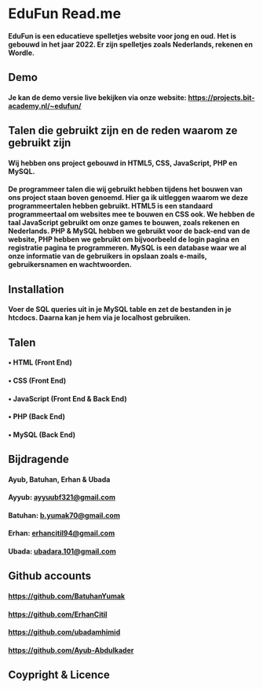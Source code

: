 # EduFun Read.me 

#### EduFun is een educatieve spelletjes website voor jong en oud. Het is gebouwd in het jaar 2022. Er zijn spelletjes zoals Nederlands, rekenen en Wordle.

## Demo

#### Je kan de demo versie live bekijken via onze website: https://projects.bit-academy.nl/~edufun/

## Talen die gebruikt zijn en de reden waarom ze gebruikt zijn
#### Wij hebben ons project gebouwd in HTML5, CSS, JavaScript, PHP en MySQL.

#### De programmeer talen die wij gebruikt hebben tijdens het bouwen van ons project staan boven genoemd. Hier ga ik uitleggen waarom we deze programmeertalen hebben gebruikt. HTML5 is een standaard programmeertaal om websites mee te bouwen en CSS ook. We hebben de taal JavaScript gebruikt om onze games te bouwen, zoals rekenen en Nederlands. PHP & MySQL hebben we gebruikt voor de back-end van de website, PHP hebben we gebruikt om bijvoorbeeld de login pagina en registratie pagina te programmeren. MySQL is een database waar we al onze informatie van de gebruikers in opslaan zoals e-mails, gebruikersnamen en wachtwoorden.

## Installation

#### Voer de SQL queries uit in je MySQL table en zet de bestanden in je htcdocs. Daarna kan je hem via je localhost gebruiken.

## Talen

#### • HTML (Front End)
#### • CSS (Front End)
#### • JavaScript (Front End & Back End)
#### • PHP (Back End)
#### • MySQL (Back End)

## Bijdragende

#### Ayub, Batuhan, Erhan & Ubada
#### Ayyub: ayyuubf321@gmail.com
#### Batuhan: b.yumak70@gmail.com
#### Erhan: erhancitil94@gmail.com
#### Ubada: ubadara.101@gmail.com

## Github accounts
#### https://github.com/BatuhanYumak
#### https://github.com/ErhanCitil 
#### https://github.com/ubadamhimid
#### https://github.com/Ayub-Abdulkader

## Coypright & Licence

